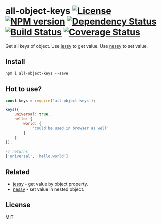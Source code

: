 # all-object-keys [![License][LicenseIMGURL]][LicenseURL] [![NPM version][NPMIMGURL]][NPMURL] [![Dependency Status][DependencyStatusIMGURL]][DependencyStatusURL] [![Build Status][BuildStatusIMGURL]][BuildStatusURL] [![Coverage Status][CoverageIMGURL]][CoverageURL]

Get all keys of object. Use [jessy](https://github.com/coderaiser/jessy "jessy") to get value.
Use [nessy](https://github.com/coderaiser/nessy "nessy") to set value.

## Install

`npm i all-object-keys --save`

## Hot to use?

```js
const keys = require('all-object-keys');

keys({
    universal: true,
    hello: {
        world: {
            'could be used in browser as well'
        }
    }
});

// returns
['universal', 'hello.world']
```

## Related

- [jessy](https://github.com/coderaiser/jessy "jessy") - get value by object property.
- [nessy](https://github.com/coderaiser/nessy "nessy") - set value in nested object.

## License

MIT

[NPMIMGURL]:                https://img.shields.io/npm/v/all-object-keys.svg?style=flat
[BuildStatusIMGURL]:        https://img.shields.io/travis/coderaiser/all-object-keys/master.svg?style=flat
[DependencyStatusIMGURL]:   https://img.shields.io/david/coderaiser/all-object-keys.svg?style=flat
[LicenseIMGURL]:            https://img.shields.io/badge/license-MIT-317BF9.svg?style=flat
[NPMURL]:                   https://npmjs.org/package/all-object-keys "npm"
[BuildStatusURL]:           https://travis-ci.org/coderaiser/all-object-keys  "Build Status"
[DependencyStatusURL]:      https://david-dm.org/coderaiser/all-object-keys "Dependency Status"
[LicenseURL]:               https://tldrlegal.com/license/mit-license "MIT License"

[CoverageURL]:              https://coveralls.io/github/coderaiser/all-object-keys?branch=master
[CoverageIMGURL]:           https://coveralls.io/repos/coderaiser/all-object-keys/badge.svg?branch=master&service=github

